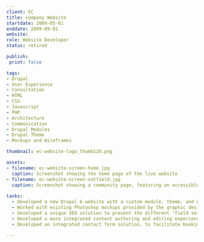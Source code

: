 ```yaml
---
client: EC
title: Company Website
startdate: 2009-05-01
enddate: 2009-09-01
website: 
role: Website Developer
status: retired

publish:  
 print: false

tags:
- Drupal
- User Experience
- Consultation
- HTML
- CSS
- Javascript
- PHP
- Architecture
- Communication
- Drupal Modules
- Drupal Theme
- Mockups and Wireframes

thumbnail: ec-website-logo_thumb128.png

assets: 
- filename: ec-website-screen-home.jpg
  caption: Screenshot showing the home page of the live website 
- filename: ec-website-screen-oatfield.jpg
  caption: Screenshot showing a community page, featuring an accessible sidebar menu, on the live website.
 
tasks: 
  - Developed a new Drupal 6 website with a custom module, theme, and graphics to meet the client's specific requirements.
  - Worked with existing Photoshop mockups provided by the graphic designer.
  - Developed a unique SEO solution to present the different "field sets" of each community "node" at individual URLs. This allowed deep search engine access to the discrete   community information while maintaining a single editing experience for each community.
  - Developed a more integrated content authoring and editing experience, filling in where   Drupal has historically been weak.
  - Developed an integrated contact form solution, to facilitate booking tours at individual communities.

---
```

